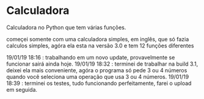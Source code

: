 # Calculadora
Calculadora no Python que tem várias funções.

começei somente com uma calculadora simples, em inglês, que só fazia calculos simples, agóra ela esta na versão 3.0 e tem 12 funções diferentes

19/01/19 18:16 : trabalhando em um novo update, provavelmente se funcionar sairá ainda hoje.
19/01/19 18:32 : terminei de trabalhar na build 3.1, deixei ela mais conveniente, agóra o programa só pede 3 ou 4 números quando você seleciona uma operação que usa 3 ou 4 números.
19/01/19 18:39 : terminei os testes, tudo funcionando perfeitamente, farei o upload em seguida.
